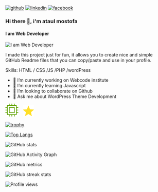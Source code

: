 [<img src='https://cdn.jsdelivr.net/npm/simple-icons@3.0.1/icons/github.svg' alt='github' height='40'>](https://github.com/mostofasajal)  [<img src='https://cdn.jsdelivr.net/npm/simple-icons@3.0.1/icons/linkedin.svg' alt='linkedin' height='40'>](https://www.linkedin.com/in/https://www.linkedin.com/in/ataul-mostofa-b855a1236//)  [<img src='https://cdn.jsdelivr.net/npm/simple-icons@3.0.1/icons/facebook.svg' alt='facebook' height='40'>](https://www.facebook.com/https://www.linkedin.com/in/ataul-mostofa-b855a1236/)  

### Hi there 👋, i'm ataul mostofa
#### I am Web Developer
![I am Web Developer](https://media-exp1.licdn.com/dms/image/C4D03AQEF4MjRrwZ0qg/profile-displayphoto-shrink_200_200/0/1648880148615?e=1665619200&v=beta&t=4-rte0ts5028vjHz7FiXqn7-1b-LhlvuRuxNTAxFPAM)

I made this project just for fun, it allows you to create nice and simple GitHub Readme files that you can copy/paste and use in your profile.

Skills:  HTML / CSS /JS /PHP /wordPress 

- 🔭 I’m currently working on Webcode institute 
- 🌱 I’m currently learning Javascript 
- 👯 I’m looking to collaborate on Github 
- 💬 Ask me about WordPress Theme Development 


<a href='https://docs.github.com/en/developers'><img src='https://raw.githubusercontent.com/acervenky/animated-github-badges/master/assets/devbadge.gif' width='40' height='40'></a> <a href='https://stars.github.com/'><img src='https://raw.githubusercontent.com/acervenky/animated-github-badges/master/assets/starbadge.gif' width='35' height='35'></a> 

[![trophy](https://github-profile-trophy.vercel.app/?username=mostofasajal)](https://github.com/ryo-ma/github-profile-trophy)

[![Top Langs](https://github-readme-stats.vercel.app/api/top-langs/?username=mostofasajal)](https://github.com/anuraghazra/github-readme-stats)

![GitHub stats](https://github-readme-stats.vercel.app/api?username=mostofasajal&show_icons=true)  

![GitHub Activity Graph](https://activity-graph.herokuapp.com/graph?username=mostofasajal)  

![GitHub metrics](https://metrics.lecoq.io/mostofasajal)  

![GitHub streak stats](https://github-readme-streak-stats.herokuapp.com/?user=mostofasajal)  

![Profile views](https://gpvc.arturio.dev/mostofasajal)  
